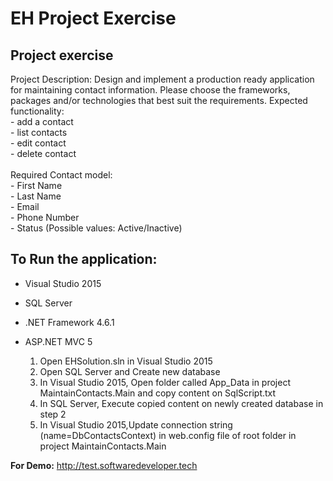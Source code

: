 EH Project Exercise
============================================

## Project exercise
Project Description:
Design and implement a production ready application for maintaining contact information. Please choose the frameworks, packages and/or technologies that best suit the requirements.
Expected functionality:<br />
		- add a contact<br />
		- list contacts<br />
		- edit contact<br />
		- delete contact<br />
		<br />
		Required Contact model:<br />
		- First Name<br />
		- Last Name<br />
		- Email<br />
		- Phone Number<br />
		- Status (Possible values: Active/Inactive)<br />

## To Run the application:
* Visual Studio 2015
* SQL Server
* .NET Framework 4.6.1
* ASP.NET MVC 5

	1. Open EHSolution.sln in Visual Studio 2015
	2. Open SQL Server and Create new database
	3. In Visual Studio 2015, Open folder called App_Data in project MaintainContacts.Main and copy content on SqlScript.txt
	4. In SQL Server, Execute copied content on newly created database in step 2
	5. In Visual Studio 2015,Update connection string (name=DbContactsContext) in web.config file of root folder in project MaintainContacts.Main

**For Demo:** http://test.softwaredeveloper.tech

